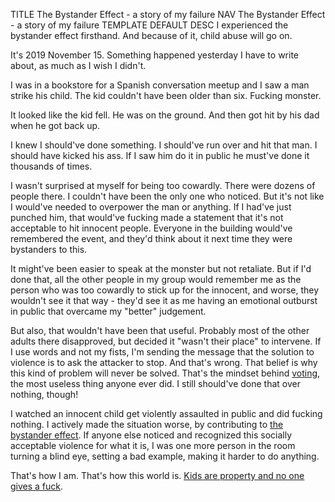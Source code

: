 TITLE The Bystander Effect - a story of my failure
NAV The Bystander Effect - a story of my failure
TEMPLATE DEFAULT
DESC I experienced the bystander effect firsthand. And because of it, child abuse will go on.

It's 2019 November 15. Something happened yesterday I have to write about, as much as I wish I didn't.

I was in a bookstore for a Spanish conversation meetup and I saw a man strike his child. The kid couldn't have been older than six. Fucking monster.

It looked like the kid fell. He was on the ground. And then got hit by his dad when he got back up.

I knew I should've done something. I should've run over and hit that man. I should have kicked his ass. If I saw him do it in public he must've done it thousands of times.

I wasn't surprised at myself for being too cowardly. There were dozens of people there. I couldn't have been the only one who noticed. But it's not like I would've needed to overpower the man or anything. If I had've just punched him, that would've fucking made a statement that it's not acceptable to hit innocent people. Everyone in the building would've remembered the event, and they'd think about it next time they were bystanders to this.

It might've been easier to speak at the monster but not retaliate. But if I'd done that, all the other people in my group would remember me as the person who was too cowardly to stick up for the innocent, and worse, they wouldn't see it that way - they'd see it as me having an emotional outburst in public that overcame my "better" judgement.

But also, that wouldn't have been that useful. Probably most of the other adults there disapproved, but decided it "wasn't their place" to intervene. If I use words and not my fists, I'm sending the message that the solution to violence is to ask the attacker to stop. And that's wrong. That belief is why this kind of problem will never be solved. That's the mindset behind [voting](/protagonism/anarchism), the most useless thing anyone ever did. I still should've done that over nothing, though!

I watched an innocent child get violently assaulted in public and did fucking nothing. I actively made the situation worse, by contributing to [the bystander effect](/argument/fee_bystander). If anyone else noticed and recognized this socially acceptable violence for what it is, I was one more person in the room turning a blind eye, setting a bad example, making it harder to do anything.

That's how I am. That's how this world is. [Kids are property and no one gives a fuck](/protagonism/children).
